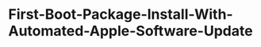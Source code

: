 First-Boot-Package-Install-With-Automated-Apple-Software-Update
===============================================================
